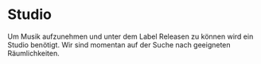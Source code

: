 # Studio

Um Musik aufzunehmen und unter dem Label Releasen zu können wird ein Studio benötigt.
Wir sind momentan auf der Suche nach geeigneten Räumlichkeiten.
